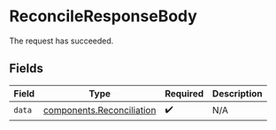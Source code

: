 # ReconcileResponseBody

The request has succeeded.


## Fields

| Field                                                                  | Type                                                                   | Required                                                               | Description                                                            |
| ---------------------------------------------------------------------- | ---------------------------------------------------------------------- | ---------------------------------------------------------------------- | ---------------------------------------------------------------------- |
| `data`                                                                 | [components.Reconciliation](../../models/components/reconciliation.md) | :heavy_check_mark:                                                     | N/A                                                                    |